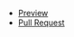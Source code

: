 
- [Preview](https://yevhenii-kozak.github.io/repo0/)
- [Pull Request](https://github.com/yevhenii-kozak/repo0/pull/1/files)
